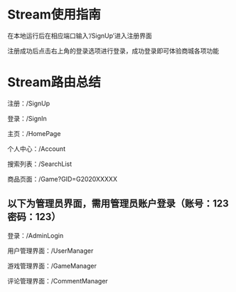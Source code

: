 # Stream使用指南

在本地运行后在相应端口输入‘/SignUp’进入注册界面

注册成功后点击右上角的登录选项进行登录，成功登录即可体验商城各项功能

# Stream路由总结

注册：/SignUp

登录：/SignIn

主页：/HomePage

个人中心：/Account

搜索列表：/SearchList

商品页面：/Game?GID=G2020XXXXX

## 以下为管理员界面，需用管理员账户登录（账号：123 密码：123）

登录：/AdminLogin

用户管理界面：/UserManager

游戏管理界面：/GameManager

评论管理界面：/CommentManager
